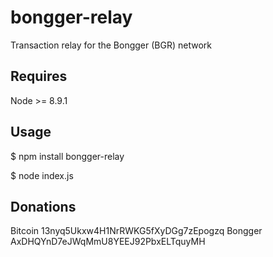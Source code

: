# bongger-relay


Transaction relay for the Bongger (BGR) network



## Requires



Node >= 8.9.1



## Usage



$ npm install bongger-relay



$ node index.js


## Donations

Bitcoin 13nyq5Ukxw4H1NrRWKG5fXyDGg7zEpogzq
Bongger AxDHQYnD7eJWqMmU8YEEJ92PbxELTquyMH